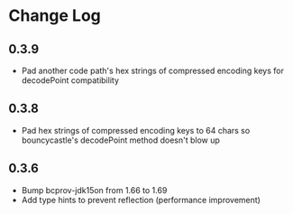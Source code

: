 # Change Log

## 0.3.9
- Pad another code path's hex strings of compressed encoding keys for
  decodePoint compatibility

## 0.3.8
- Pad hex strings of compressed encoding keys to 64 chars so bouncycastle's
  decodePoint method doesn't blow up

## 0.3.6
- Bump bcprov-jdk15on from 1.66 to 1.69
- Add type hints to prevent reflection (performance improvement)
